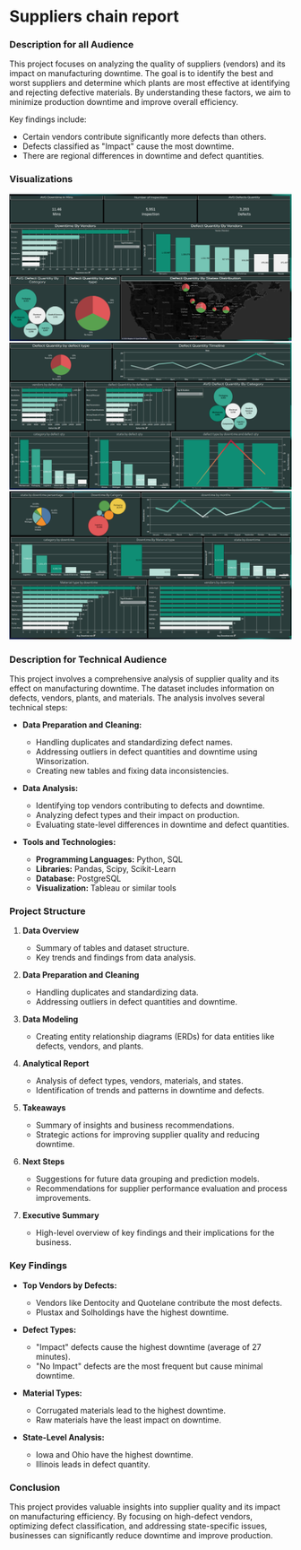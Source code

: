 # Suppliers chain report 

### Description for all Audience

This project focuses on analyzing the quality of suppliers (vendors) and its impact on manufacturing downtime. The goal is to identify the best and worst suppliers and determine which plants are most effective at identifying and rejecting defective materials. By understanding these factors, we aim to minimize production downtime and improve overall efficiency.

Key findings include:
- Certain vendors contribute significantly more defects than others.
- Defects classified as "Impact" cause the most downtime.
- There are regional differences in downtime and defect quantities.

### Visualizations
![Dashboard1](./dashboard1.png)
![Dashboard2](./dashboard2.png)
![Dashboard3](./dashboard3.png)

### Description for Technical Audience

This project involves a comprehensive analysis of supplier quality and its effect on manufacturing downtime. The dataset includes information on defects, vendors, plants, and materials. The analysis involves several technical steps:

- **Data Preparation and Cleaning:**
  - Handling duplicates and standardizing defect names.
  - Addressing outliers in defect quantities and downtime using Winsorization.
  - Creating new tables and fixing data inconsistencies.

- **Data Analysis:**
  - Identifying top vendors contributing to defects and downtime.
  - Analyzing defect types and their impact on production.
  - Evaluating state-level differences in downtime and defect quantities.

- **Tools and Technologies:**
  - **Programming Languages:** Python, SQL
  - **Libraries:** Pandas, Scipy, Scikit-Learn
  - **Database:** PostgreSQL
  - **Visualization:** Tableau or similar tools

### Project Structure

1. **Data Overview**
   - Summary of tables and dataset structure.
   - Key trends and findings from data analysis.

2. **Data Preparation and Cleaning**
   - Handling duplicates and standardizing data.
   - Addressing outliers in defect quantities and downtime.

3. **Data Modeling**
   - Creating entity relationship diagrams (ERDs) for data entities like defects, vendors, and plants.

4. **Analytical Report**
   - Analysis of defect types, vendors, materials, and states.
   - Identification of trends and patterns in downtime and defects.

5. **Takeaways**
   - Summary of insights and business recommendations.
   - Strategic actions for improving supplier quality and reducing downtime.

6. **Next Steps**
   - Suggestions for future data grouping and prediction models.
   - Recommendations for supplier performance evaluation and process improvements.

7. **Executive Summary**
   - High-level overview of key findings and their implications for the business.

### Key Findings

- **Top Vendors by Defects:**
  - Vendors like Dentocity and Quotelane contribute the most defects.
  - Plustax and Solholdings have the highest downtime.

- **Defect Types:**
  - "Impact" defects cause the highest downtime (average of 27 minutes).
  - "No Impact" defects are the most frequent but cause minimal downtime.

- **Material Types:**
  - Corrugated materials lead to the highest downtime.
  - Raw materials have the least impact on downtime.

- **State-Level Analysis:**
  - Iowa and Ohio have the highest downtime.
  - Illinois leads in defect quantity.

### Conclusion

This project provides valuable insights into supplier quality and its impact on manufacturing efficiency. By focusing on high-defect vendors, optimizing defect classification, and addressing state-specific issues, businesses can significantly reduce downtime and improve production.